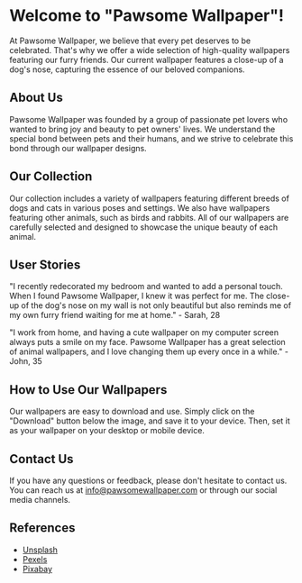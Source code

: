 <!--
Write me content for website with wallpaper which alt text is:

"A close-up of a dog’s nose"

The name/title of the page should not be 1:1 copy of the alt text but rather a real content of the website which is using this wallpaper.

- Use markdown format
- Start with the heading
- The content should look like a real website
- Include real sections like references, contact, user stories, etc. use things relevant to the page purpose.
- Feel free to use structure like headings, bullets, numbering, blockquotes, paragraphs, horizontal lines, etc.
- You can use formatting like bold or _italic_
- You can include UTF-8 emojis
- Links should be only #hash anchors (and you can refer to the document itself)
- Do not include images
-->

<!--font:Montserrat-->

# Welcome to "Pawsome Wallpaper"!

At Pawsome Wallpaper, we believe that every pet deserves to be celebrated. That's why we offer a wide selection of high-quality wallpapers featuring our furry friends. Our current wallpaper features a close-up of a dog's nose, capturing the essence of our beloved companions.

## About Us

Pawsome Wallpaper was founded by a group of passionate pet lovers who wanted to bring joy and beauty to pet owners' lives. We understand the special bond between pets and their humans, and we strive to celebrate this bond through our wallpaper designs.

## Our Collection

Our collection includes a variety of wallpapers featuring different breeds of dogs and cats in various poses and settings. We also have wallpapers featuring other animals, such as birds and rabbits. All of our wallpapers are carefully selected and designed to showcase the unique beauty of each animal.

## User Stories

"I recently redecorated my bedroom and wanted to add a personal touch. When I found Pawsome Wallpaper, I knew it was perfect for me. The close-up of the dog's nose on my wall is not only beautiful but also reminds me of my own furry friend waiting for me at home." - Sarah, 28

"I work from home, and having a cute wallpaper on my computer screen always puts a smile on my face. Pawsome Wallpaper has a great selection of animal wallpapers, and I love changing them up every once in a while." - John, 35

## How to Use Our Wallpapers

Our wallpapers are easy to download and use. Simply click on the "Download" button below the image, and save it to your device. Then, set it as your wallpaper on your desktop or mobile device.

## Contact Us

If you have any questions or feedback, please don't hesitate to contact us. You can reach us at [info@pawsomewallpaper.com](mailto:info@pawsomewallpaper.com) or through our social media channels.

## References

-   [Unsplash](https://unsplash.com/)
-   [Pexels](https://www.pexels.com/)
-   [Pixabay](https://pixabay.com/)

